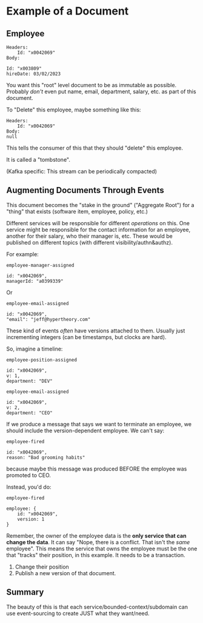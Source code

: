 # Example of a Document


## Employee

```
Headers:
    Id: "x0042069"
Body: 

Id: "x003809"
hireDate: 03/02/2023

```

You want this "root" level document to be as immutable as possible.
Probably *don't* even put name, email, department, salary, etc. as part of this document.


To "Delete" this employee, maybe something like this:

```
Headers:
    Id: "x0042069"
Body: 
null

```
This tells the consumer of this that they should "delete" this employee.

It is called a "tombstone".

(Kafka specific: This stream can be periodically compacted)

## Augmenting Documents Through Events

This document becomes the "stake in the ground" ("Aggregate Root") for a "thing"
that exists (software item, employee, policy, etc.)

Different services will be responsible for different *operations* on this. 
One service might be responsible for the contact information for an employee, another for their salary, who their manager is, etc. These would be published on different topics (with different visibility/authn&authz).

For example:

```
employee-manager-assigned

id: "x0042069",
managerId: "a0399339"

```

Or

```
employee-email-assigned

id: "x0042069",
"email": "jeff@hypertheory.com"
```


These kind of events *often* have versions attached to them. Usually just incrementing integers (can be timestamps, but clocks are hard).


So, imagine a timeline:

```
employee-position-assigned

id: "x0042069",
v: 1,
department: "DEV"
```

```
employee-email-assigned

id: "x0042069",
v: 2,
department: "CEO"
```


If we produce a message that says we want to terminate an employee, we should
include the version-dependent employee. We can't say:

```
employee-fired

id: "x0042069",
reason: "Bad grooming habits"
```

because maybe this message was produced BEFORE the employee was promoted to CEO.

Instead, you'd do:

```
employee-fired

employee: {
    id: "x0042069",
    version: 1
}
```

Remember, the owner of the employee data is the **only service that can change the data**. It can say "Nope, there is a conflict. That isn't the *same* employee". This means the service that owns the employee must be the one that "tracks" their position, in this example. It needs to be a transaction.
1. Change their position
2. Publish a new version of that document.


## Summary

The beauty of this is that each service/bounded-context/subdomain can use event-sourcing to create JUST what they want/need. 

